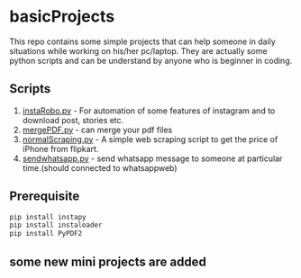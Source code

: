 # basicProjects
This repo contains some simple projects that can help someone in daily situations while working on his/her pc/laptop.
They are actually some python scripts and can be understand by anyone who is beginner in coding. 

## Scripts
1. [instaRobo.py](https://github.com/mysg147/basicProjects/blob/master/instaRobo.py) - For automation of some features of instagram and to download post, stories etc.
2. [mergePDF.py](https://github.com/mysg147/basicProjects/blob/master/mergePDF.py) - can merge your pdf files  
3. [normalScraping.py](https://github.com/mysg147/basicProjects/blob/master/normalScraping.py) - A simple web scraping script to get the price of iPhone from flipkart.
4. [sendwhatsapp.py](https://github.com/mysg147/basicProjects/blob/master/sendwhatsapp.py) - send whatsapp message to someone at particular time.(should connected to whatsappweb) 
## Prerequisite
```bash
pip install instapy
pip install instaloader
pip install PyPDF2
```

## some new mini projects are added
